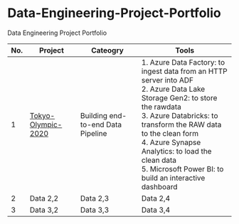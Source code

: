 # Data-Engineering-Project-Portfolio
Data Engineering Project Portfolio

| No. | Project | Cateogry | Tools |
|----------|----------|----------|----------|
| 1 | [Tokyo-Olympic-2020](Hannah-Abi/Olympics-Data-Analysis---Azure-Data-Engineering (github.com)) | Building end-to-end Data Pipeline  |  1. Azure Data Factory: to ingest data from an HTTP server into ADF <br> 2. Azure Data Lake Storage Gen2: to store the rawdata <br> 3. Azure Databricks: to transform the RAW data to the clean form <br> 4. Azure Synapse Analytics: to load the clean data <br> 5. Microsoft Power BI: to build an interactive dashboard |
| 2 | Data 2,2 | Data 2,3 | Data 2,4 | Data 2,5 |
| 3 | Data 3,2 | Data 3,3 | Data 3,4 | Data 3,5 |


